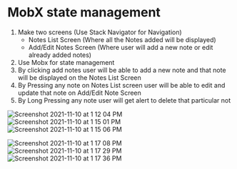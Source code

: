 # MobX state management
1. Make two screens (Use Stack Navigator for Navigation)
    - Notes List Screen (Where all the Notes added will be displayed)
    - Add/Edit Notes Screen (Where user will add a new note or edit already added notes)
2. Use Mobx for state management
3. By clicking add notes user will be able to add a new note and that note will be displayed on the Notes List Screen
4. By Pressing any note on Notes List screen user will be able to edit and update that note on Add/Edit Note Screen
5. By Long Pressing any note user will get alert to delete that particular not

![Screenshot 2021-11-10 at 1 12 04 PM](https://user-images.githubusercontent.com/65220903/141072738-a414cbbf-00c6-4c0e-9aae-f791898216d9.png)
![Screenshot 2021-11-10 at 1 15 01 PM](https://user-images.githubusercontent.com/65220903/141072764-cf760674-de42-466e-957e-5737d8231356.png)
![Screenshot 2021-11-10 at 1 15 06 PM](https://user-images.githubusercontent.com/65220903/141072802-e7989c93-050d-4bf5-8412-426f6b0ffa39.png)


![Screenshot 2021-11-10 at 1 17 08 PM](https://user-images.githubusercontent.com/65220903/141072843-edd8c546-0ac2-4c18-83f6-36211fd21919.png)
![Screenshot 2021-11-10 at 1 17 29 PM](https://user-images.githubusercontent.com/65220903/141072864-0b4ca2b9-ec42-4193-b606-536e276fe31c.png)
![Screenshot 2021-11-10 at 1 17 36 PM](https://user-images.githubusercontent.com/65220903/141072924-d4cd0660-dcb5-4a89-b3d6-61fc0ae044bc.png)
